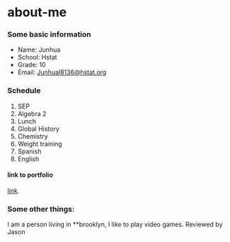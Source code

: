 # about-me

### Some basic information
  * Name: Junhua
  * School: Hstat
  * Grade: 10
  * Email: Junhual8136@hstat.org

### Schedule
1. SEP
2. Algebra 2
3. Lunch
4. Global History
5. Chemistry
6. Weight training
7. Spanish
8. English

#### link to portfolio
[link](junhual8136.github.io).

### Some other things:
I am a person living in **brooklyn, I like to play video games.
Reviewed by Jason